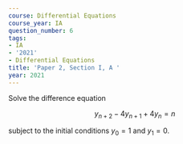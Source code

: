 ```yaml
---
course: Differential Equations
course_year: IA
question_number: 6
tags:
- IA
- '2021'
- Differential Equations
title: 'Paper 2, Section I, A '
year: 2021
---
```




Solve the difference equation

$$y_{n+2}-4 y_{n+1}+4 y_{n}=n$$

subject to the initial conditions $y_{0}=1$ and $y_{1}=0$.